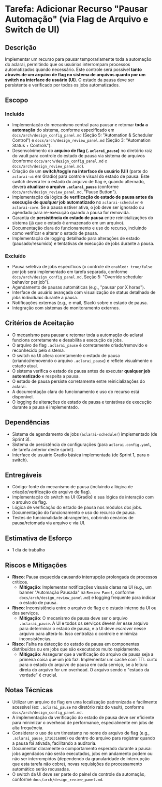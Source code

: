 # Tarefa: Adicionar Recurso "Pausar Automação" (via Flag de Arquivo e Switch de UI)

## Descrição
Implementar um recurso para pausar temporariamente toda a automação do aclarai, permitindo que os usuários interrompam processos automatizados quando necessário. Este controle será possível **tanto através de um arquivo de flag no sistema de arquivos quanto por um switch na interface de usuário (UI)**. O estado da pausa deve ser persistente e verificado por todos os jobs automatizados.

## Escopo

### Incluído
- Implementação do mecanismo central para pausar e retomar **toda a automação** do sistema, conforme especificado em `docs/arch/design_config_panel.md` (Seção 5: "Automation & Scheduler Control") e `docs/arch/design_review_panel.md` (Seção 3: "Automation Status + Controls").
- Desenvolvimento do **arquivo de flag (`.aclarai_pause`)** no diretório raiz do vault para controle do estado de pausa via sistema de arquivos (conforme `docs/arch/design_config_panel.md` e `docs/arch/design_review_panel.md`).
- Criação de um **switch/toggle na interface de usuário (UI)** (parte do `aclarai-ui` em Gradio) para controle visual do estado de pausa. Este switch deverá ler o estado do arquivo de flag e, quando alternado, deverá **atualizar o arquivo `.aclarai_pause`** (conforme `docs/arch/design_review_panel.md`, "Pause Button").
- Implementação da lógica de **verificação do estado de pausa antes da execução de *qualquer* job automatizado** no `aclarai-scheduler` e `aclarai-core`. Se a pausa estiver ativa, o job deve ser ignorado ou agendado para re-execução quando a pausa for removida.
- Garantia de **persistência do estado de pausa** entre reinicializações do sistema (já que o estado é armazenado em um arquivo).
- Documentação clara do funcionamento e uso do recurso, incluindo como verificar e alterar o estado de pausa.
- Implementação de logging detalhado para alterações de estado (pausado/resumido) e tentativas de execução de jobs durante a pausa.

### Excluído
- Pausa seletiva de jobs específicos (o controle de `enabled: true/false` por job será implementado em tarefa separada, conforme `docs/arch/design_config_panel.md`, Seção 5: "Override scheduler behavior per job").
- Agendamento de pausas automáticas (e.g., "pausar por X horas").
- Interface de usuário avançada com visualização de status detalhado de *jobs individuais* durante a pausa.
- Notificações externas (e.g., e-mail, Slack) sobre o estado de pausa.
- Integração com sistemas de monitoramento externos.

## Critérios de Aceitação
- O mecanismo para pausar e retomar toda a automação do aclarai funciona corretamente e desabilita a execução de jobs.
- O arquivo de flag `.aclarai_pause` é corretamente criado/removido e reconhecido pelo sistema.
- O switch na UI altera corretamente o estado de pausa (criando/removendo o arquivo `.aclarai_pause`) e reflete visualmente o estado atual.
- O sistema verifica o estado de pausa antes de executar **qualquer job automatizado** e respeita a pausa.
- O estado de pausa persiste corretamente entre reinicializações do aclarai.
- A documentação clara do funcionamento e uso do recurso está disponível.
- O logging de alterações de estado de pausa e tentativas de execução durante a pausa é implementado.

## Dependências
- Sistema de agendamento de jobs (`aclarai-scheduler`) implementado (de Sprint 3).
- Sistema de persistência de configurações (para `aclarai.config.yaml`, de tarefa anterior deste sprint).
- Interface de usuário Gradio básica implementada (de Sprint 1, para o switch).

## Entregáveis
- Código-fonte do mecanismo de pausa (incluindo a lógica de criação/verificação do arquivo de flag).
- Implementação do switch na UI (Gradio) e sua lógica de interação com o arquivo de flag.
- Lógica de verificação do estado de pausa nos módulos dos jobs.
- Documentação do funcionamento e uso do recurso de pausa.
- Testes de funcionalidade abrangentes, cobrindo cenários de pausa/retomada via arquivo e via UI.

## Estimativa de Esforço
- 1 dia de trabalho

## Riscos e Mitigações
- **Risco**: Pausa esquecida causando interrupção prolongada de processos críticos.
  - **Mitigação**: Implementar notificações visuais claras na UI (e.g., um banner "Automação Pausada" na `Review Panel`, conforme `docs/arch/design_review_panel.md`) e logging frequente para indicar o estado de pausa.
- **Risco**: Inconsistência entre o arquivo de flag e o estado interno da UI ou dos serviços.
  - **Mitigação**: O mecanismo de pausa deve ser o arquivo `.aclarai_pause`. A UI e todos os serviços devem *ler* esse arquivo para determinar o estado de pausa, e a UI deve *escrever* nesse arquivo para alterá-lo. Isso centraliza o controle e minimiza inconsistências.
- **Risco**: Falha na detecção do estado de pausa em componentes distribuídos ou em jobs que são executados muito rapidamente.
  - **Mitigação**: Assegurar que a verificação do arquivo de pausa seja a primeira coisa que um job faz. Implementar um cache com TTL curto para o estado do arquivo de pausa em cada serviço, se a leitura direta do arquivo for um overhead. O arquivo sendo o "estado da verdade" é crucial.

## Notas Técnicas
- Utilizar um arquivo de flag em uma localização padronizada e facilmente acessível (ex: `.aclarai_pause` no diretório raiz do vault), conforme `docs/arch/design_config_panel.md`.
- A implementação da verificação do estado de pausa deve ser eficiente para minimizar o overhead de performance, especialmente em jobs de alta frequência.
- Considerar o uso de um timestamp no nome do arquivo de flag (e.g., `.aclarai_pause_1716316800`) ou dentro do arquivo para registrar quando a pausa foi ativada, facilitando a auditoria.
- Documentar claramente o comportamento esperado durante a pausa: jobs agendados não serão executados, jobs em andamento podem ou não ser interrompidos (dependendo da granularidade de interrupção que esta tarefa não cobre), novas requisições de processamento automático serão recusadas.
- O switch da UI deve ser parte do painel de controle da automação, conforme `docs/arch/design_review_panel.md`.
